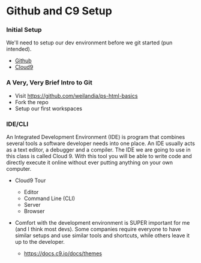 # Github and C9 Setup

### Initial Setup
We'll need to setup our dev environment before we git started (pun intended).

* [Github](https://github.com)
* [Cloud9](https://c9.io)

### A Very, Very Brief Intro to Git

* Visit https://github.com/weilandia/ps-html-basics
* Fork the repo
* Setup our first workspaces

### IDE/CLI
An Integrated Development Environment (IDE) is program that combines several tools a software developer needs into one place. An IDE usually acts as a text editor, a debugger and a compiler. The IDE we are going to use in this class is called Cloud 9. With this tool you will be able to write code and directly execute it online without ever putting anything on your own computer.

* Cloud9 Tour
  * Editor
  * Command Line (CLI)
  * Server
  * Browser

* Comfort with the development environment is SUPER important for me (and I think most devs). Some companies require everyone to have similar setups and use similar tools and shortcuts, while others leave it up to the developer.
  * https://docs.c9.io/docs/themes
